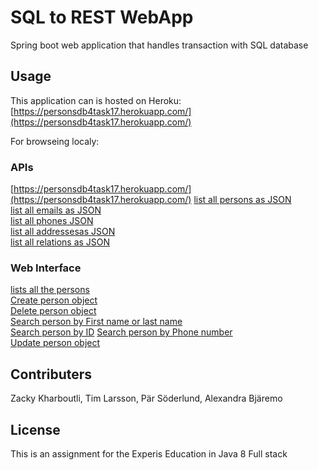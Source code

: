 # SQL to REST WebApp

Spring boot web application that handles transaction with SQL database

## Usage

This application can is hosted on Heroku:[https://personsdb4task17.herokuapp.com/](https://personsdb4task17.herokuapp.com/)  

For browseing localy:
### APIs
[https://personsdb4task17.herokuapp.com/](https://personsdb4task17.herokuapp.com/)
[list all persons as JSON](localhost:8080/api/people)             
[list all emails as JSON](localhost:8080/api/emails)    
[list all phones JSON](localhost:8080/api/phones)  
[list all addressesas JSON](localhost:8080/api/addressesas )     
[list all relations as JSON](localhost:8080/api/relations )    

### Web Interface
[lists all the persons ](localhost:8080/person)             
[Create person object](localhost:8080/create)    
[Delete person object](localhost:8080/delete)             
[Search person by First name or last name](localhost:8080/person/name/billy)             
[Search person by ID](localhost:8080/person/id/1) 
[Search person by Phone number](localhost:8080/person/number/23456)     
[Update person object](localhost:8080/person/update/)             

                    
 
## Contributers
Zacky Kharboutli, Tim Larsson, Pär Söderlund, Alexandra Bjäremo



## License
This is an assignment for the Experis Education in Java 8 Full stack
